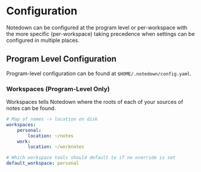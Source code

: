 # Configuration

Notedown can be configured at the program level or per-workspace with the more specific (per-workspace) taking precedence when settings can be configured in multiple places.

## Program Level Configuration

Program-level configuration can be found at `$HOME/.notedown/config.yaml`.

### Workspaces (Program-Level Only)

Workspaces tells Notedown where the roots of each of your sources of notes can be found. 

```yaml
# Map of names -> location on disk
workspaces:
    personal:
        location: ~/notes
    work:
        location: ~/worknotes

# Which workspace tools should default to if no override is set
default_workspace: personal
```
